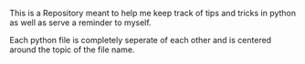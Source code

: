 This is a Repository meant to help me keep track of tips and tricks in python as well as serve a reminder to myself.

Each python file is completely seperate of each other and is centered around the topic of the file name.